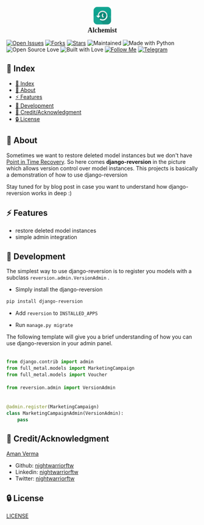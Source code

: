 <p align="center">
    <img src="./public/logo.png" width="50px" height="50px"><br>
    <span style="font-family: cascadia-code; font-size: 18px;font-weight: bold;">Alchemist</span>
</p>

[![Open Issues](https://img.shields.io/github/issues/nightwarriorftw/alchemist?style=for-the-badge&logo=github)](https://github.com/nightwarriorftw/alchemist/issues) [![Forks](https://img.shields.io/github/forks/nightwarriorftw/alchemist?style=for-the-badge&logo=github)](https://github.com/nightwarriorftw/alchemist/network/members) [![Stars](https://img.shields.io/github/stars/nightwarriorftw/alchemist?style=for-the-badge&logo=reverbnation)](https://github.com/nightwarriorftw/alchemist/stargazers) ![Maintained](https://img.shields.io/maintenance/yes/2021?style=for-the-badge&logo=github) ![Made with Python](https://img.shields.io/badge/Made%20with-Python-blueviolet?style=for-the-badge&logo=python) ![Open Source Love](https://img.shields.io/badge/Open%20Source-%E2%99%A5-red?style=for-the-badge&logo=open-source-initiative) ![Built with Love](https://img.shields.io/badge/Built%20With-%E2%99%A5-critical?style=for-the-badge&logo=ko-fi) [![Follow Me](https://img.shields.io/twitter/follow/nightwarriorftw?color=blue&label=Follow%20%40nightwarriorftw&logo=twitter&style=for-the-badge)](https://twitter.com/intent/follow?screen_name=nightwarriorftw) [![Telegram](https://img.shields.io/badge/Telegram-Chat-informational?style=for-the-badge&logo=telegram)](https://telegram.me/nightwarriorftw)

## :ledger: Index

- [:ledger: Index](#ledger-index)
- [:beginner: About](#beginner-about)
- [:zap: Features](#zap-features)
- [:wrench: Development](#wrench-development)
- [:star2: Credit/Acknowledgment](#star2-creditacknowledgment)
- [:lock: License](#lock-license)

## :beginner: About

Sometimes we want to restore deleted model instances but we don't have [Point in Time Recovery](https://docs.aws.amazon.com/amazondynamodb/latest/developerguide/PointInTimeRecovery_Howitworks.html). So here comes **django-reversion** in the picture which allows version control over model instances. This projects is basically a demonstration of how to use django-reversion


Stay tuned for by blog post in case you want to understand how django-reversion works in deep :)

## :zap: Features

- restore deleted model instances
- simple admin integration

## :wrench: Development

The simplest way to use django-reversion is to register you models with a subclass `reversion.admin.VersionAdmin` .

- Simply install the django-reversion

```bash
pip install django-reversion
```

- Add `reversion` to `INSTALLED_APPS`

- Run `manage.py migrate`

The following template will give you a brief understanding of how you can use django-reversion in your admin panel.

```python

from django.contrib import admin
from full_metal.models import MarketingCampaign
from full_metal.models import Voucher

from reversion.admin import VersionAdmin


@admin.register(MarketingCampaign)
class MarketingCampaignAdmin(VersionAdmin):
    pass

```

## :star2: Credit/Acknowledgment

[Aman Verma](https://nightwarriorftw.netlify.app)

- Github: [nightwarriorftw](https://github.com/nightwarriorftw)
- Linkedin: [nightwarriorftw](https://linkedin.com/in/nightwarriorftw)
- Twitter: [nightwarriorftw](https://twitter.com/nightwarriorftw)

## :lock: License

[LICENSE](/LICENSE)
